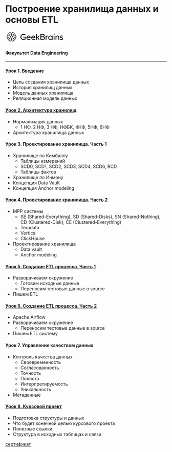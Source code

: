 # Построение хранилища данных и основы ETL
![](logo.png)
#### Факультет Data Engineering
____
#### Урок 1. Введение
* Цель создания хранилища данных
* История хранилищ данных
* Модель данных хранилища
* Реляционная модель данных

#### [Урок 2. Архитектура хранилищ](https://github.com/TolstikovIgor/ETL/tree/main/lesson2)
* Нормализация данных
   * 1 НФ, 2 НФ, 3 НФ, НФБК, 4НФ, 5НФ, 6НФ
* Архитектура хранилища данных

#### Урок 3. Проектирование хранилища. Часть 1
* Хранилище по Кимбаллу
   * Таблицы измерений
   * SCD0, SCD1, SCD2, SCD3, SCD4, SCD6, RCD
   * Таблицы фактов
* Хранилище по Инмону
* Концепция Data Vault
* Концепция Anchor modeling

#### [Урок 4. Проектирование хранилища. Часть 2](https://github.com/TolstikovIgor/ETL/tree/main/lesson4)
* MPP системы
   * SE (Shared-Everything), SD (Shared-Disks), SN (Shared-Nothing), CD (Clustered-Disk), CE (Clustered-Everything)
   * Teradata
   * Vertica
   * ClickHouse
* Проектирование хранилища
   * Data vault
   * Anchor modeling

#### [Урок 5. Создание ETL процесса. Часть 1](https://github.com/TolstikovIgor/ETL/tree/main/lesson5)
* Разворачиваем окружение
   * Готовим исходные данные
   * Переносим тестовые данные в source
* Пишем ETL

#### [Урок 6. Создание ETL процесса. Часть 2](https://github.com/TolstikovIgor/ETL/tree/main/lesson6)
* Apache Airflow
* Разворачиваем окружение
   * Переносим тестовые данные в source
* Пишем ETL систему

#### Урок 7. Управление качеством данных
* Контроль качества данных
   * Своевременность
   * Согласованность
   * Точность
   * Полнота
   * Интерпретируемость
   * Уникальность
* Метаданные

#### [Урок 8. Курсовой проект](https://github.com/TolstikovIgor/ETL/tree/main/lesson2)
* Подготовка структуры и данных
* Что будет конечной целью курсового проекта
* Полезные ссылки
* Структура в исходных таблицах и связи

[сертификат](https://gb.ru/go/iZhL3P)
